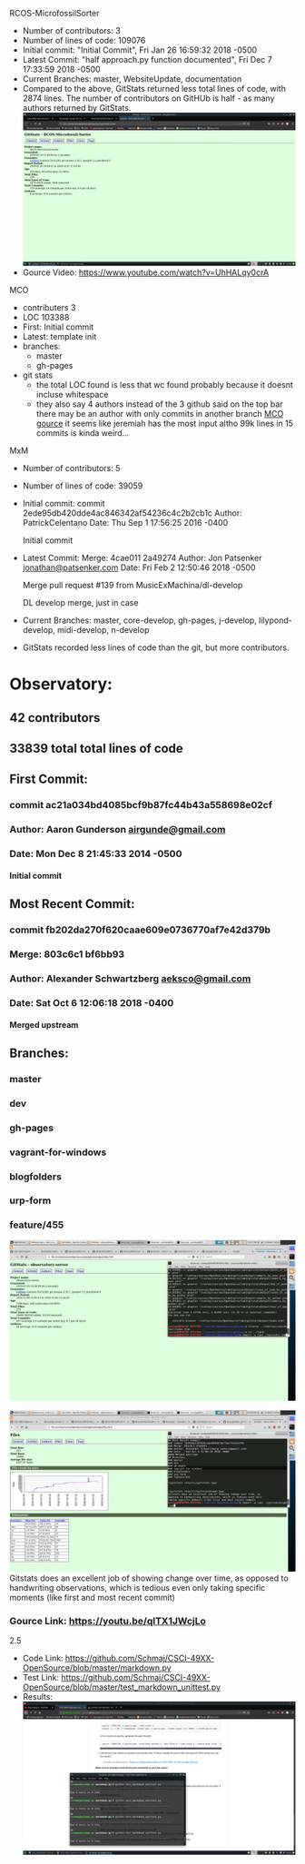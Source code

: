 RCOS-MicrofossilSorter
- Number of contributors: 3
- Number of lines of code: 109076
- Initial commit: "Initial Commit", Fri Jan 26 16:59:32 2018 -0500
- Latest Commit: "half approach.py function documented", Fri Dec 7 17:33:59 2018 -0500
- Current Branches: master, WebsiteUpdate, documentation
- Compared to the above, GitStats returned less total lines of code, with 2874 lines. The number of contributors on GitHUb is half - as many authors returned by GitStats.
![MCFS GitStats](images/GitStatsMCFS.png)
- Gource Video: https://www.youtube.com/watch?v=UhHALqy0crA

MCO
- contributers 3
- LOC 103388
- First: Initial commit
- Latest: template init
- branches:
	- master
	- gh-pages
- git stats
	- the total LOC found is less that wc found probably because it doesnt incluse whitespace
	- they also say 4 authors instead of the 3 github said on the top bar there may be an author with only commits in another branch
[MCO gource](http://www.bierysbargainbarn.com/gource.mp4)
it seems like jeremiah has the most input altho 99k lines in 15 commits is kinda weird...

MxM
- Number of contributors: 5
- Number of lines of code: 39059
- Initial commit: commit 2ede95db420dde4ac846342af54236c4c2b2cb1c
Author: PatrickCelentano <dr0ideka>
Date:   Thu Sep 1 17:56:25 2016 -0400

    Initial commit
- Latest Commit: Merge: 4cae011 2a49274
Author: Jon Patsenker <jonathan@patsenker.com>
Date:   Fri Feb 2 12:50:46 2018 -0500

    Merge pull request #139 from MusicExMachina/dl-develop
    
    DL develop merge, just in case
- Current Branches: master, core-develop, gh-pages, j-develop, lilypond-develop, midi-develop, n-develop
- GitStats recorded less lines of code than the git, but more contributors.

# Observatory:
## 42 contributors
## 33839 total total lines of code
## First Commit: 
### commit ac21a034bd4085bcf9b87fc44b43a558698e02cf
### Author: Aaron Gunderson <airgunde@gmail.com>
### Date:   Mon Dec 8 21:45:33 2014 -0500
#### Initial commit
## Most Recent Commit:
### commit fb202da270f620caae609e0736770af7e42d379b
### Merge: 803c6c1 bf6bb93
### Author: Alexander Schwartzberg <aeksco@gmail.com>
### Date:   Sat Oct 6 12:06:18 2018 -0400
#### Merged upstream
## Branches:
### master
### dev
### gh-pages
### vagrant-for-windows
### blogfolders
### urp-form
### feature/455

![gitstats results](images/gitstats.jpg)


![gitstats results](images/gitstatsGraph.jpg)
Gitstats does an excellent job of showing change over time, as
opposed to handwriting observations, which is tedious even only
taking specific moments (like first and most recent commit)

### Gource Link: https://youtu.be/qlTX1JWcjLo

2.5 
- Code Link: https://github.com/Schmaj/CSCI-49XX-OpenSource/blob/master/markdown.py
- Test Link: https://github.com/Schmaj/CSCI-49XX-OpenSource/blob/master/test_markdown_unittest.py
- Results: ![Test Results](images/Test1.png)
